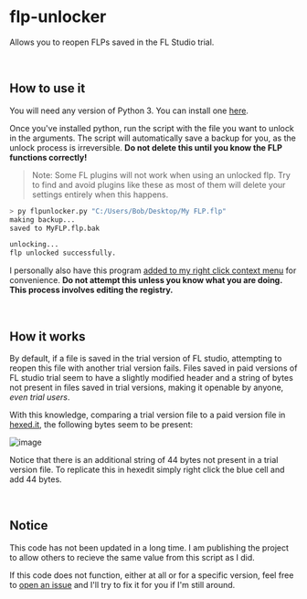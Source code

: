 # flp-unlocker
Allows you to reopen FLPs saved in the FL Studio trial.

<br>

## How to use it
You will need any version of Python 3. You can install one [here](https://www.python.org/downloads/).

Once you've installed python, run the script with the file you want to unlock in the arguments. The script will automatically save a backup for you, as the unlock process is irreversible. **Do not delete this until you know the FLP functions correctly!**

> Note: Some FL plugins will not work when using an unlocked flp. Try to find and avoid plugins like these as most of them will delete your settings entirely when this happens.

```bash
> py flpunlocker.py "C:/Users/Bob/Desktop/My FLP.flp"
making backup...
saved to MyFLP.flp.bak

unlocking...
flp unlocked successfully.
```

I personally also have this program [added to my right click context menu](https://www.wikihow.com/Add-New-Options-to-Right-Click-Menu-in-Windows) for convenience. **Do not attempt this unless you know what you are doing. This process involves editing the registry.**

<br>

## How it works
By default, if a file is saved in the trial version of FL studio, attempting to reopen this file with another trial version fails. Files saved in paid versions of FL studio trial seem to have a slightly modified header and a string of bytes not present in files saved in trial versions, making it openable by anyone, *even trial users*.

With this knowledge, comparing a trial version file to a paid version file in [hexed.it](https://hexed.it), the following bytes seem to be present:

![image](https://user-images.githubusercontent.com/29684696/264918285-136b02f2-53be-42aa-815f-43b35ae928c4.png)

Notice that there is an additional string of 44 bytes not present in a trial version file. To replicate this in hexedit simply right click the blue cell and add 44 bytes.

<br>

## Notice
This code has not been updated in a long time. I am publishing the project to allow others to recieve the same value from this script as I did.

If this code does not function, either at all or for a specific version, feel free to [open an issue](https://github.com/flxwed/flp-unlocker/issues/new) and I'll try to fix it for you if I'm still around.
